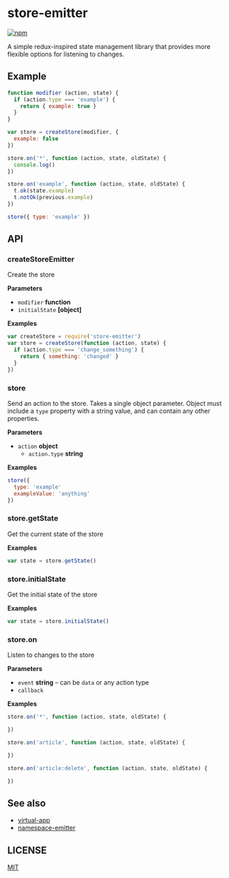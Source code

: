 # store-emitter

[![npm](https://img.shields.io/npm/v/store-emitter.svg?style=flat-square)](https://npmjs.org/store-emitter)

A simple redux-inspired state management library that provides more flexible options for listening to changes.

## Example

```js
function modifier (action, state) {
  if (action.type === 'example') {
    return { example: true }
  }
}

var store = createStore(modifier, {
  example: false
})

store.on('*', function (action, state, oldState) {
  console.log()
})

store.on('example', function (action, state, oldState) {
  t.ok(state.example)
  t.notOk(previous.example)
})

store({ type: 'example' })
```

## API

### createStoreEmitter

Create the store

**Parameters**

-   `modifier` **function** 
-   `initialState` **[object]** 

**Examples**

```javascript
var createStore = require('store-emitter')
var store = createStore(function (action, state) {
  if (action.type === 'change_something') {
    return { something: 'changed' }
  }
})
```

### store

Send an action to the store. Takes a single object parameter. Object must include a `type` property with a string value, and can contain any other properties.

**Parameters**

-   `action` **object** 
    -   `action.type` **string** 

**Examples**

```javascript
store({
  type: 'example'
  exampleValue: 'anything'
})
```

### store.getState

Get the current state of the store

**Examples**

```javascript
var state = store.getState()
```

### store.initialState

Get the initial state of the store

**Examples**

```javascript
var state = store.initialState()
```

### store.on

Listen to changes to the store

**Parameters**

-   `event` **string** – can be `data` or any action type
-   `callback`  

**Examples**

```javascript
store.on('*', function (action, state, oldState) {

})

store.on('article', function (action, state, oldState) {

})

store.on('article:delete', function (action, state, oldState) {

})
```

## See also

-   [virtual-app](https://github.com/sethvincent/virtual-app)
-   [namespace-emitter](https://github.com/sethvincent/namespace-emitter)

## LICENSE

[MIT](LICENSE.md)
